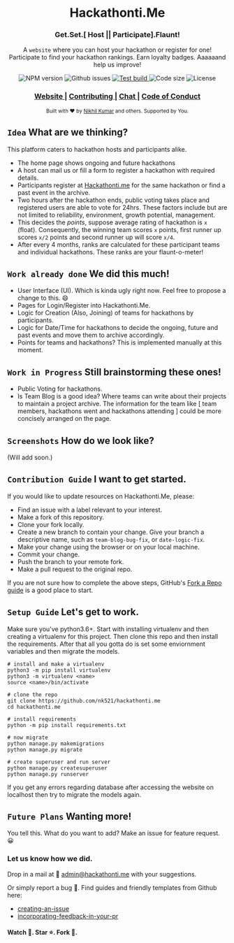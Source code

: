 <h1 align="center">Hackathonti.Me</h1>

<h3 align="center">Get.Set.[ Host || Participate].Flaunt!</h3>

<p align="center"> A <code>website</code> where you can host your hackathon or register for one! Participate to find your
  hackathon rankings. Earn loyalty badges. Aaaaaand help us improve!
</p>

<p align="center">
  <!-- NPM version -->
  <img src="https://img.shields.io/npm/v/npm?style=flat-square"
       alt="NPM version" />
  <!-- issues, PR open -->
  <img src="https://img.shields.io/github/issues/nk521/hackathonti.me?style=flat-square&color=brightgreen&logo=github"
       alt="Github issues" />
  <!--build status -->
  <a href="https://hackathonti-me.herokuapp.com/">
    <img src="https://img.shields.io/badge/Heroku-test%20build-red?style=flat-square&logo=heroku"
         alt="Test build" />
  </a>
  <!--code coverage/ size -->
  <img src="https://img.shields.io/github/languages/code-size/nk521/hackathonti.me?style=flat-square&color=orange"
       alt="Code size" />
  <!--social links -->
  <!--platform and version umber for dependencies -->
  <!--version number of website -->
  <!--license -->
  <img src="https://img.shields.io/github/license/nk521/hackathonti.me?style=flat-square&color=blueviolet"
       alt="License" />
</p> 

<h3 align="center">
  <a href="https://hackathonti-me.herokuapp.com/">
    Website
  </a>
  <span> | </span>
  <a href="https://github.com/ruchikabgosain/hackathonti.me/blob/master/README.md#contribution-guide-i-want-to-get-started">
    Contributing
  </a>
  <span> | </span>
  <a href="https://this-will-be-a-link.com">
    Chat
  </a>
  <span> | </span>
  <a href="https://this-will-be-a-link.com">
    Code of Conduct
  </a>
</h3>

<p align="center">
  <sub>Built with ❤︎ by
    <a href="https://github.com/nk521">Nikhil Kumar</a> and others. Supported by You. 
    </a>
</p>

## `Idea` What are we thinking?
This platform caters to hackathon hosts and participants alike. 
- The home page shows ongoing and future hackathons
- A host can mail us or fill a form to register a hackathon with required details. 
- Participants register at [Hackathonti.me](www.hackathonti.me) for the same hackathon or find a past event in the archive.
- Two hours after the hackathon ends, public voting takes place and registered users are able to vote for 24hrs. These factors include but are not limited to reliability, environment, growth potential, management.
- This decides the _points_, suppose average rating of hackathon is `x` (float). Consequently, the winning team scores `x` points, first runner up scores `x/2` points and second runner up will score `x/4`. 
- After every 4 months, ranks are calculated for these participant teams and individual hackathons. These ranks are your flaunt-o-meter!

## `Work already done` We did this much! 
- User Interface (UI). Which is kinda ugly right now. Feel free to propose a change to this. 😄
- Pages for Login/Register into Hackathonti.Me.
- Logic for Creation (Also, Joining) of teams for hackathons by participants.
- Logic for Date/Time for hackathons to decide the ongoing, future and past events and move them to archive accordingly.
- Points for teams and hackathons? This is implemented manually at this moment.

## `Work in Progress` Still brainstorming these ones!
- Public Voting for hackathons.
- Is Team Blog is a good idea? Where teams can write about their projects to maintain a project archive. The information for the team like [ team members, hackathons went and hackathons attending ] could be more concisely arranged on the page.

## `Screenshots` How do we look like?
(Will add soon.)

## `Contribution Guide` I want to get started. 
If you would like to update resources on Hackathonti.Me, please:
- Find an issue with a label relevant to your interest.
- Make a fork of this repository.
- Clone your fork locally.
- Create a new branch to contain your change. Give your branch a descriptive name, such as `team-blog-bug-fix`, or `date-logic-fix`.
- Make your change using the browser or on your local machine.
- Commit your change.
- Push the branch to your remote fork.
- Make a pull request to the original repo.

If you are not sure how to complete the above steps, GitHub's [Fork a Repo guide](https://help.github.com/en/articles/fork-a-repo#fork-an-example-repository) is a good place to start.

## `Setup Guide` Let's get to work.
Make sure you've python3.6+. Start with installing virtualenv and then creating a virtualenv for this project. Then clone this repo and then install the requirements. After that all you gotta do is set some enviornment variables and then migrate the models.

    # install and make a virtualenv
    python3 -m pip install virtualenv
    python3 -m virtualenv <name>
    source <name>/bin/activate

    # clone the repo
    git clone https://github.com/nk521/hackathonti.me
    cd hackathonti.me

    # install requirements
    python -m pip install requirements.txt

    # now migrate
    python manage.py makemigrations
    python manage.py migrate

    # create superuser and run server
    python manage.py createsuperuser
    python manage.py runserver

If you get any errors regarding database after accessing the website on localhost then try to migrate the models again.

## `Future Plans` Wanting more!
You tell this. What do you want to add? Make an issue for feature request. 😀

### Let us know how we did.
Drop in a mail at 📩 admin@hackathonti.me with your suggestions.

Or simply report a bug 🐞. Find guides and friendly templates from Github here: 
- [creating-an-issue](https://help.github.com/en/github/managing-your-work-on-github/creating-an-issue)
- [incorporating-feedback-in-your-pr](https://help.github.com/en/github/collaborating-with-issues-and-pull-requests/incorporating-feedback-in-your-pull-request#opening-an-issue-for-an-out-of-scope-suggestion)

#### Watch 👀. Star ⭐. Fork 🍴.
